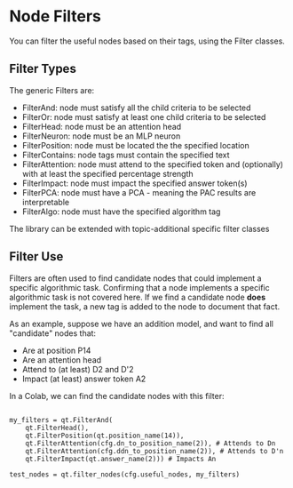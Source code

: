 # Node Filters
You can filter the useful nodes based on their tags, using the Filter classes. 

## Filter Types
The generic Filters are:
- FilterAnd: node must satisfy all the child criteria to be selected 
- FilterOr: node must satisfy at least one child criteria to be selected
- FilterHead: node must be an attention head
- FilterNeuron: node must be an MLP neuron
- FilterPosition: node must be located the the specified location
- FilterContains: node tags must contain the specified text
- FilterAttention: node must attend to the specified token and (optionally) with at least the specified percentage strength 
- FilterImpact: node must impact the specified answer token(s)
- FilterPCA: node must have a PCA - meaning the PAC results are interpretable
- FilterAlgo: node must have the specified algorithm tag

The library can be extended with topic-additional specific filter classes

## Filter Use 
Filters are often used to find candidate nodes that could implement a specific algorithmic task. 
Confirming that a node implements a specific algorithmic task is not covered here.
If we find a candidate node **does** implement the task, a new tag is added to the node to document that fact.   

As an example, suppose we have an addition model, and want to find all "candidate" nodes that:
- Are at position P14
- Are an attention head
- Attend to (at least) D2 and D'2
- Impact (at least) answer token A2

In a Colab, we can find the candidate nodes with this filter:

````import QuantaTools as qt

my_filters = qt.FilterAnd(
    qt.FilterHead(),
    qt.FilterPosition(qt.position_name(14)),
    qt.FilterAttention(cfg.dn_to_position_name(2)), # Attends to Dn
    qt.FilterAttention(cfg.ddn_to_position_name(2)), # Attends to D'n
    qt.FilterImpact(qt.answer_name(2))) # Impacts An

test_nodes = qt.filter_nodes(cfg.useful_nodes, my_filters)
````
